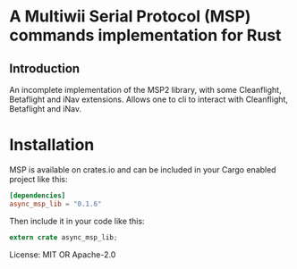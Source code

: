 A Multiwii Serial Protocol (MSP) commands implementation for Rust
===========================================

## Introduction

An incomplete implementation of the MSP2 library, with some Cleanflight, Betaflight and iNav extensions. Allows one to cli to interact with Cleanflight, Betaflight and iNav.

# Installation

MSP is available on crates.io and can be included in your Cargo enabled project like this:

```toml
[dependencies]
async_msp_lib = "0.1.6"
```

Then include it in your code like this:

```rust
extern crate async_msp_lib;
```

License: MIT OR Apache-2.0
